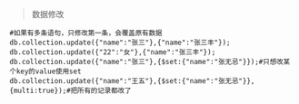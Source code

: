 > 数据修改

    #如果有多条语句，只修改第一条，会覆盖原有数据
    db.collection.update({"name":"张三"},{"name":"张三丰"});
    db.collection.update({"22":"女"},{"name":"张三丰"});
    db.collection.update({"name":"张三"},{$set:{"name":"张无忌"}});#只想改某个key的value使用set
    db.collection.update({"name":"王五"},{$set:{"name":"张无忌"}},{multi:true});#把所有的记录都改了
    